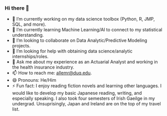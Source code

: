 ### Hi there 👋

- 🔭 I’m currently working on my data science toolbox (Python, R, JMP, SQL, and more).
- 🌱 I’m currently learning Machine Learning/AI to connect to my statistical understanding.
- 👯 I’m looking to collaborate on Data Analytic/Predictive Modeling projects.
- 🤔 I’m looking for help with obtaining data science/analytic internships/roles.
- 💬 Ask me about my experience as an Actuarial Analyst and working in the health insurance industry.
- 📫 How to reach me: allemr@duq.edu.
- 😄 Pronouns: He/Him
- ⚡ Fun fact: I enjoy reading fiction novels and learning other languages. I would like to develop my basic Japanese reading, writing, and especially speaking. I also took four semesters of Irish Gaeilge in my undergrad. Unsuprisingly, Japan and Ireland are on the top of my travel list.
